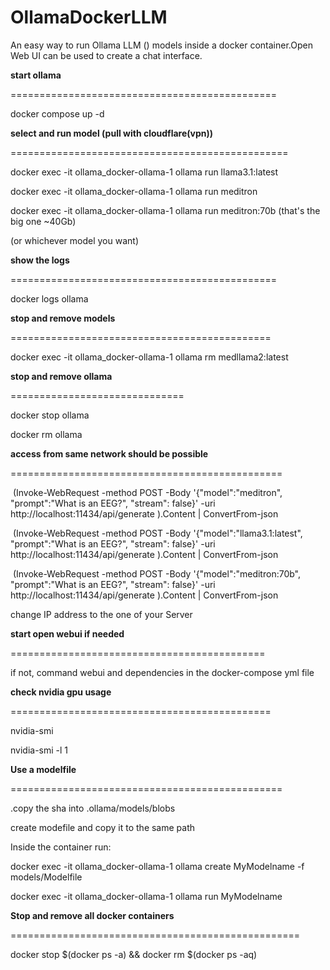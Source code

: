 # OllamaDockerLLM
An easy way to run Ollama LLM () models inside a docker container.Open Web UI can be used to create a chat interface.

**start ollama**

==============================================

docker compose up -d



**select and run model (pull with cloudflare(vpn))**

================================================

docker exec -it ollama\_docker-ollama-1 ollama run llama3.1:latest

docker exec -it ollama\_docker-ollama-1 ollama run meditron

docker exec -it ollama\_docker-ollama-1 ollama run meditron:70b   (that's the big one ~40Gb)



(or whichever model you want)



**show the logs**

==============================================

docker logs ollama



**stop and remove models**

=============================================

docker exec -it ollama\_docker-ollama-1 ollama rm medllama2:latest





**stop and remove ollama**

==============================

docker stop ollama

docker rm ollama





**access from same network should be possible**

=============================================== 



&nbsp;(Invoke-WebRequest -method POST -Body '{"model":"meditron", "prompt":"What is an EEG?", "stream": false}' -uri http://localhost:11434/api/generate ).Content | ConvertFrom-json



&nbsp;(Invoke-WebRequest -method POST -Body '{"model":"llama3.1:latest", "prompt":"What is an EEG?", "stream": false}' -uri http://localhost:11434/api/generate ).Content | ConvertFrom-json



&nbsp;(Invoke-WebRequest -method POST -Body '{"model":"meditron:70b", "prompt":"What is an EEG?", "stream": false}' -uri http://localhost:11434/api/generate ).Content | ConvertFrom-json



change IP address to the one of your Server





**start open webui if needed**

============================================



if not, command webui and dependencies in the docker-compose yml file









**check nvidia gpu usage**

=============================================

nvidia-smi

nvidia-smi -l 1







**Use a modelfile**

===============================================

.copy the sha into .ollama/models/blobs

create modefile and copy it to the same path



Inside the container run:

docker exec -it ollama\_docker-ollama-1 ollama create  MyModelname -f models/Modelfile



docker exec -it ollama\_docker-ollama-1 ollama run MyModelname









**Stop and remove all docker containers**

==================================================

docker stop $(docker ps -a) && docker rm $(docker ps -aq)





